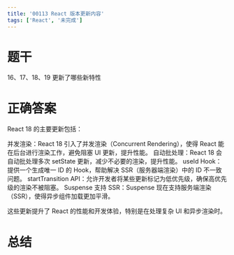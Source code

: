 ```yaml
---
title: '00113 React 版本更新内容'
tags: ['React', '未完成']
---
```


# 题干

 16、17、18、19 更新了哪些新特性

# 正确答案

React 18 的主要更新包括：

并发渲染：React 18 引入了并发渲染（Concurrent Rendering），使得 React 能在后台进行渲染工作，避免阻塞 UI 更新，提升性能。
自动批处理：React 18 会自动批处理多次 setState 更新，减少不必要的渲染，提升性能。
useId Hook：提供一个生成唯一 ID 的 Hook，帮助解决 SSR（服务器端渲染）中的 ID 不一致问题。
startTransition API：允许开发者将某些更新标记为低优先级，确保高优先级的渲染不被阻塞。
Suspense 支持 SSR：Suspense 现在支持服务端渲染（SSR），使得异步组件加载更加平滑。

这些更新提升了 React 的性能和开发体验，特别是在处理复杂 UI 和异步渲染时。


# 总结



<script>
  function func() {

  }
  
</script>